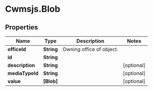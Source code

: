 # Cwmsjs.Blob

## Properties

Name | Type | Description | Notes
------------ | ------------- | ------------- | -------------
**officeId** | **String** | Owning office of object. | 
**id** | **String** |  | 
**description** | **String** |  | [optional] 
**mediaTypeId** | **String** |  | [optional] 
**value** | **[Blob]** |  | [optional] 


